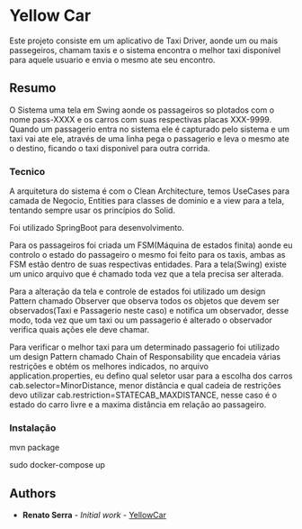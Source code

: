 # Yellow Car

Este projeto consiste em um aplicativo de Taxi Driver, aonde um ou mais passegeiros, chamam taxis e o sistema encontra o melhor taxi disponível para aquele usuario e envia o mesmo ate seu encontro.

## Resumo

O Sistema  uma tela em Swing aonde os passageiros so plotados com o nome pass-XXXX e os carros com suas respectivas placas XXX-9999.
Quando um passagerio entra no sistema ele é capturado pelo sistema e um taxi vai ate ele, através de uma linha pega o passagerio e leva o mesmo ate o destino, ficando o taxi disponivel para outra corrida.

### Tecnico

A arquitetura do sistema é com o Clean Architecture, temos UseCases para camada de Negocio, Entities para classes de dominio e a view para a tela, tentando sempre usar os princípios do Solid.

Foi utilizado SpringBoot para desenvolvimento.

Para os passageiros foi criada um FSM(Máquina de estados finita) aonde eu controlo o estado do passageiro o mesmo foi feito para os taxis, ambas as FSM estão dentro de suas respectivas entidades.
Para a tela(Swing) existe um unico arquivo que é chamado toda vez que a tela precisa ser alterada.

Para a alteração da tela e controle de estados foi utilizado um design Pattern chamado Observer que observa todos os objetos que devem ser observados(Taxi e Passagerio neste caso) e notifica um observador, desse modo, toda vez que um taxi ou um passagerio é alterado o observador verifica quais ações ele deve chamar.

Para verificar o melhor taxi para um determinado passagerio foi utilizado um design Pattern chamado Chain of Responsability que encadeia várias restrições e obtém os melhores indicados, no arquivo application.properties, eu defino qual seletor usar para a escolha dos carros cab.selector=MinorDistance, menor distância  e qual cadeia de restrições devo utilizar cab.restriction=STATECAB_MAXDISTANCE, nesse caso é o estado do carro livre e a maxima distância em relação ao passageiro.



### Instalação

mvn package

sudo docker-compose up


## Authors

* **Renato Serra** - *Initial work* - [YellowCar](https://github.com/serrarenato/yellowcar)



